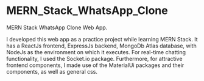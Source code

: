 # MERN_Stack_WhatsApp_Clone
MERN Stack WhatsApp Clone Web App.

I developed this web app as a practice project while learning MERN Stack.
It has a ReactJs frontend, ExpressJs backend, MongoDb Atlas database, with NodeJs as the environment on which it executes. For real-time chatting functionality, I used the Socket.io package.
Furthermore, for attractive frontend components, I made use of the MaterialUi packages and their components, as well as general css.
